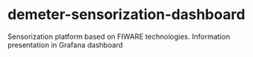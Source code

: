 # demeter-sensorization-dashboard
Sensorization platform based on FIWARE technologies. Information presentation in Grafana dashboard
